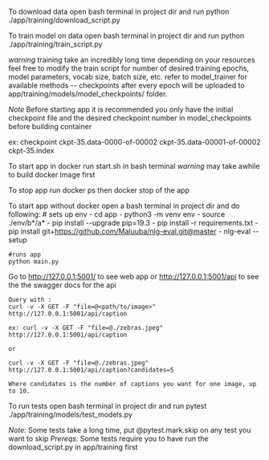 To download data open bash terminal in project dir and run 
python ./app/training/download_script.py

To train model on data open bash terminal in project dir and run
python ./app/training/train_script.py

*warning* training take an incredibly long time depending on your resources
feel free to modify the train script for number of desired training epochs,
model parameters, vocab size, batch size, etc.
refer to model_trainer for available methods -- checkpoints after every epoch 
will be uploaded to app/training/models/model_checkpoints/ folder.

*Note* Before starting app it is recommended you only have the initial checkpoint
file and the desired checkpoint number in model_checkpoints before building container

ex: checkpoint ckpt-35.data-0000-of-00002 ckpt-35.data-00001-of-00002 ckpt-35.index

To start app in docker run start.sh in bash terminal
*warning* may take awhile to build docker image first

To stop app run docker ps then docker stop <pid> of the app

To start app without docker open a bash terminal in project dir and do following:
    # sets up env
    - cd app
    - python3 -m venv env
    - source ./env/b*/a*
    - pip install --upgrade pip=19.3
    - pip install -r requirements.txt
    - pip install git+https://github.com/Maluuba/nlg-eval.git@master
    - nlg-eval --setup

    #runs app
    python main.py

Go to http://127.0.0.1:5001/ to see web app
or http://127.0.0.1:5001/api to see the the swagger docs for the api
    
    Query with :
    curl -v -X GET -F "file=@<path/to/image>"  http://127.0.0.1:5001/api/caption

    ex: curl -v -X GET -F "file=@./zebras.jpeg"  http://127.0.0.1:5001/api/caption

    or

    curl -v -X GET -F "file=@./zebras.jpeg"  http://127.0.0.1:5001/api/caption?candidates=5

    Where candidates is the number of captions you want for one image, up to 10.

To run tests open bash terminal in project dir and run pytest ./app/training/models/test_models.py

*Note:* Some tests take a long time, put @pytest.mark.skip on any test you want to skip
*Prereqs:* Some tests require you to have run the download_script.py in app/training first
